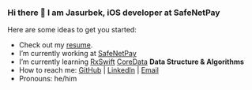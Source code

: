 ### Hi there 👋 I am Jasurbek, iOS developer at SafeNetPay

Here are some ideas to get you started:

- Check out my [resume](https://gist.github.com/DanGerHOGGISH/08347ee80719ec159e28c462fdb611b4).
- I’m currently working at [SafeNetPay](https://www.safenetpay.com)
- I’m currently learning [RxSwift](https://github.com/ReactiveX/RxSwift) [CoreData](https://developer.apple.com/documentation/coredata) **Data Structure & Algorithms**
- How to reach me: [GitHub](https://github.com/DanGerHOGGISH) | [LinkedIn](https://www.linkedin.com/in/hoggish) | [Email](mailto:dangerhoggish@gmail.com)
- Pronouns: he/him
